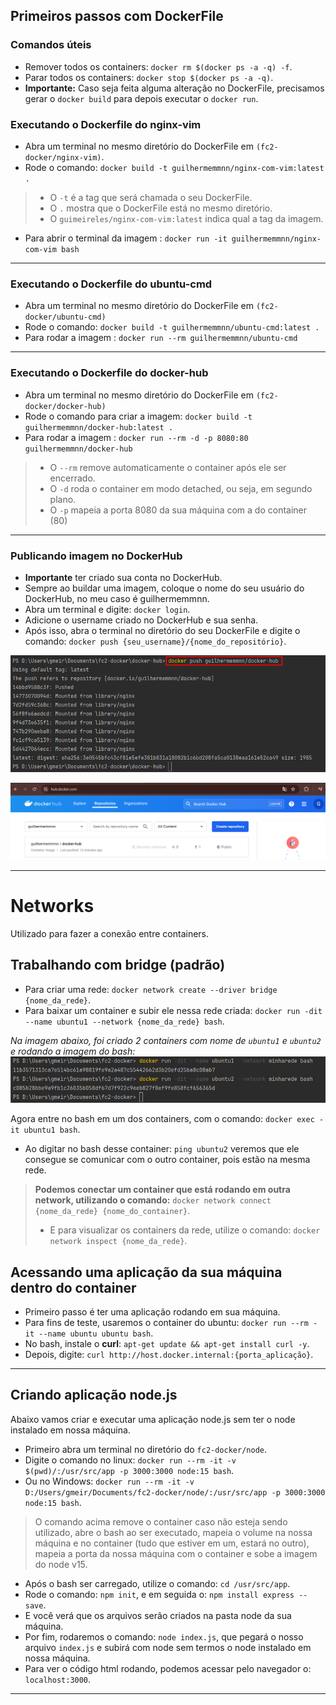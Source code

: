 ## Primeiros passos com DockerFile

### Comandos úteis

- Remover todos os containers: `docker rm $(docker ps -a -q) -f`.
- Parar todos os containers: `docker stop $(docker ps -a -q)`.
- **Importante:** Caso seja feita alguma alteração no DockerFile, precisamos gerar o `docker
build` para depois executar o `docker run`.

### Executando o Dockerfile do nginx-vim

- Abra um terminal no mesmo diretório do DockerFile em `(fc2-docker/nginx-vim)`.
- Rode o comando: `docker build -t guilhermemmnn/nginx-com-vim:latest .`
> - O `-t` é a tag que será chamada o seu DockerFile.
> - O `.` mostra que o DockerFile está no mesmo diretório.
> - O `guimeireles/nginx-com-vim:latest` indica qual a tag da imagem.

- Para abrir o terminal da imagem : `docker run -it guilhermemmnn/nginx-com-vim bash`

---

### Executando o Dockerfile do ubuntu-cmd

- Abra um terminal no mesmo diretório do DockerFile em `(fc2-docker/ubuntu-cmd)`
- Rode o comando: `docker build -t guilhermemmnn/ubuntu-cmd:latest .`
- Para rodar a imagem : `docker run --rm guilhermemmnn/ubuntu-cmd`

---

### Executando o Dockerfile do docker-hub

- Abra um terminal no mesmo diretório do DockerFile em `(fc2-docker/docker-hub)`
- Rode o comando para criar a imagem: `docker build -t guilhermemmnn/docker-hub:latest .`
- Para rodar a imagem : `docker run --rm -d -p 8080:80 guilhermemmnn/docker-hub`
> - O `--rm` remove automaticamente o container após ele ser encerrado.
> - O `-d` roda o container em modo detached, ou seja, em segundo plano.
> - O `-p` mapeia a porta 8080 da sua máquina com a do container (80)

---

### Publicando imagem no DockerHub

- **Importante** ter criado sua conta no DockerHub.
- Sempre ao buildar uma imagem, coloque o nome do seu usuário do DockerHub, no meu
caso é guilhermemmnn.
- Abra um terminal e digite: `docker login`.
- Adicione o username criado no DockerHub e sua senha.
- Após isso, abra o terminal no diretório do seu DockerFile e digite o comando:
`docker push {seu_username}/{nome_do_repositório}`.

![docker_push.png](readme_images%2Fdocker_push.png)

![docker_hub.png](readme_images%2Fdocker_hub.png)

---

# Networks

Utilizado para fazer a conexão entre containers.

## Trabalhando com bridge (padrão)

- Para criar uma rede: `docker network create --driver bridge {nome_da_rede}`.
- Para baixar um container e subir ele nessa rede criada:
`docker run -dit --name ubuntu1 --network {nome_da_rede} bash`.

_Na imagem abaixo, foi criado 2 containers com nome de `ubuntu1` e `ubuntu2` e rodando
a imagem do bash:_
![docker_bridge.png](readme_images%2Fdocker_bridge.png)

Agora entre no bash em um dos containers, com o comando: `docker exec -it ubuntu1 bash`.

- Ao digitar no bash desse container: `ping ubuntu2` veremos que ele consegue se comunicar
com o outro container, pois estão na mesma rede.

> **Podemos conectar um container que está rodando em outra network, utilizando
o comando:** `docker network connect {nome_da_rede} {nome_do_container}`.
> * E para visualizar os containers da rede, utilize o comando: `docker network inspect {nome_da_rede}`.


## Acessando uma aplicação da sua máquina dentro do container

- Primeiro passo é ter uma aplicação rodando em sua máquina.
- Para fins de teste, usaremos o container do ubuntu: `docker run --rm -it --name ubuntu ubuntu bash`.
- No bash, instale o **curl**: `apt-get update && apt-get install curl -y`.
- Depois, digite: `curl http://host.docker.internal:{porta_aplicação}`.

---

## Criando aplicação node.js

Abaixo vamos criar e executar uma aplicação node.js sem ter o node instalado em nossa máquina.

- Primeiro abra um terminal no diretório do `fc2-docker/node`.
- Digite o comando no linux: `docker run --rm -it -v $(pwd)/:/usr/src/app -p 3000:3000 node:15 bash`.
- Ou no Windows: `docker run --rm -it -v D:/Users/gmeir/Documents/fc2-docker/node/:/usr/src/app -p 3000:3000 node:15 bash`.

> O comando acima remove o container caso não esteja sendo utilizado, abre o bash ao ser executado, mapeia o volume
> na nossa máquina e no container (tudo que estiver em um, estará no outro), mapeia a porta da nossa máquina com o container e sobe a imagem do node v15.

- Após o bash ser carregado, utilize o comando: `cd /usr/src/app`.
- Rode o comando: `npm init`, e em seguida o: `npm install express --save`.
- E você verá que os arquivos serão criados na pasta node da sua máquina.
- Por fim, rodaremos o comando: `node index.js`, que pegará o nosso arquivo `index.js` e subirá com node sem termos 
o node instalado em nossa máquina.
- Para ver o código html rodando, podemos acessar pelo navegador o: `localhost:3000`.

---